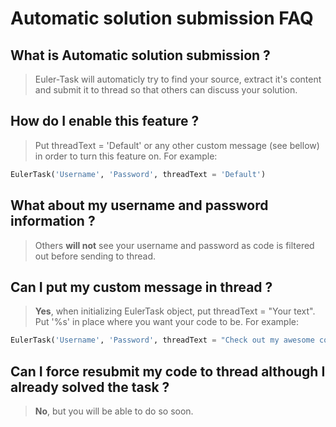 Automatic solution submission FAQ
=================================

What is Automatic solution submission ?
---------------------------------------
> Euler-Task will automaticly try to find your source, extract it's content and submit it to thread so that others can discuss your solution.

How do I enable this feature ?
------------------------------
> Put threadText = 'Default' or any other custom message (see bellow) in order to turn this feature on. For example:
```python
EulerTask('Username', 'Password', threadText = 'Default')
```

What about my username and password information ?
-------------------------------------------------
> Others **will not** see your username and password as code is filtered out before sending to thread.

Can I put my custom message in thread ?
---------------------------------------
> **Yes**, when initializing EulerTask object, put threadText = "Your text". Put '%s' in place where you want your code to be. For example:
```python
EulerTask('Username', 'Password', threadText = "Check out my awesome code: %s")
```

Can I force resubmit my code to thread although I already solved the task ?
---------------------------------------------------------------------------
> **No**, but you will be able to do so soon.